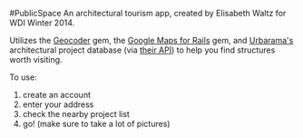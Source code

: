 #PublicSpace
An architectural tourism app, created by Elisabeth Waltz for WDI Winter 2014.

Utilizes the [Geocoder](https://github.com/alexreisner/geocoder) gem, the [Google Maps for Rails](https://github.com/apneadiving/Google-Maps-for-Rails) gem, and [Urbarama's](http://en.urbarama.com/) architectural project database (via [their API](http://en.urbarama.com/api)) to help you find structures worth visiting.


To use:
1. create an account
2. enter your address
3. check the nearby project list
4. go! (make sure to take a lot of pictures)
